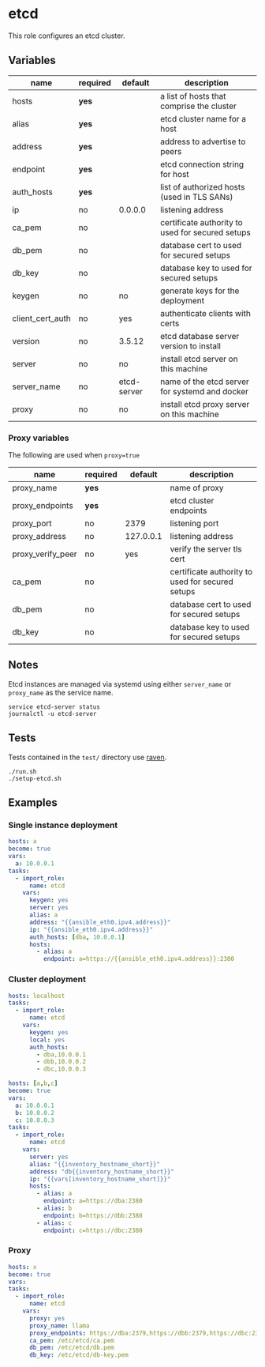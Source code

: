 etcd
====

This role configures an etcd cluster.

## Variables


| name | required | default | description |
| ---- | ---------| ------- | ----------- |
| hosts | **yes** | | a list of hosts that comprise the cluster |
| alias | **yes** | | etcd cluster name for a host |
| address | **yes** | | address to advertise to peers |
| endpoint | **yes** | | etcd connection string for host |
| auth\_hosts| **yes** | | list of authorized hosts (used in TLS SANs) |
| ip | no | 0.0.0.0 | listening address |
| ca\_pem | no | | certificate authority to used for secured setups |
| db\_pem | no | | database cert to used for secured setups |
| db\_key | no | | database key to used for secured setups |
| keygen | no | no | generate keys for the deployment |
| client\_cert\_auth | no | yes | authenticate clients with certs |
| version | no | 3.5.12 | etcd database server version to install |
| server | no | no | install etcd server on this machine |
| server\_name | no | etcd-server | name of the etcd server for systemd and docker |
| proxy | no | no | install etcd proxy server on this machine |

### Proxy variables

The following are used when `proxy=true`

| name | required | default | description |
| ---- | ---------| ------- | ----------- |
| proxy\_name | **yes** | | name of proxy |
| proxy\_endpoints | **yes** | | etcd cluster endpoints |
| proxy\_port | no | 2379 | listening port |
| proxy\_address | no | 127.0.0.1 | listening address |
| proxy\_verify_peer | no | yes | verify the server tls cert |
| ca\_pem | no | | certificate authority to used for secured setups |
| db\_pem | no | | database cert to used for secured setups |
| db\_key | no | | database key to used for secured setups |

## Notes

Etcd instances are managed via systemd using either `server_name` or `proxy_name` as the service name.

```shell
service etcd-server status
journalctl -u etcd-server
```

## Tests

Tests contained in the `test/` directory use [raven](https://gitlab.com/mergetb/tech/raven).

```
./run.sh
./setup-etcd.sh
```

## Examples

### Single instance deployment

```yaml
hosts: a
become: true
vars:
  a: 10.0.0.1
tasks:
  - import_role:
      name: etcd
    vars:
      keygen: yes
      server: yes
      alias: a
      address: "{{ansible_eth0.ipv4.address}}"
      ip: "{{ansible_eth0.ipv4.address}}"
      auth_hosts: [dba, 10.0.0.1]
      hosts:
        - alias: a
          endpoint: a=https://{{ansible_eth0.ipv4.address}}:2380
```

### Cluster deployment

```yaml
hosts: localhost
tasks:
  - import_role:
      name: etcd
    vars:
      keygen: yes
      local: yes
      auth_hosts:
        - dba,10.0.0.1
        - dbb,10.0.0.2
        - dbc,10.0.0.3

hosts: [a,b,c]
become: true
vars:
  a: 10.0.0.1
  b: 10.0.0.2
  c: 10.0.0.3
tasks:
  - import_role:
      name: etcd
    vars:
      server: yes
      alias: "{{inventory_hostname_short}}"
      address: "db{{inventory_hostname_short}}"
      ip: "{{vars[inventory_hostname_short]}}"
      hosts:
        - alias: a
          endpoint: a=https://dba:2380
        - alias: b
          endpoint: b=https://dbb:2380
        - alias: c
          endpoint: c=https://dbc:2380
```

### Proxy

```yaml
hosts: x
become: true
vars:
tasks:
  - import_role:
      name: etcd
    vars:
      proxy: yes
      proxy_name: llama
      proxy_endpoints: https://dba:2379,https://dbb:2379,https://dbc:2379
      ca_pem: /etc/etcd/ca.pem
      db_pem: /etc/etcd/db.pem
      db_key: /etc/etcd/db-key.pem
```
